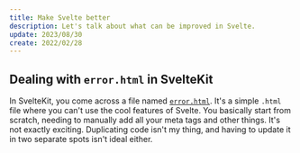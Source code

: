 ```yaml
---
title: Make Svelte better
description: Let's talk about what can be improved in Svelte.
update: 2023/08/30
create: 2022/02/28
---
```


<script>
	import LogicBlocks from './_lib/LogicBlocks.md'
	import Layouts from './_lib/Layouts.md'
	import ClassProp from './_lib/ClassProp.md'
	import I18n from './_lib/I18n.md'
	import Comments from './_lib/Comments.md'
	import CssScope from './_lib/CssScope.md'
	import A11y from './_lib/A11y.md'
	import Docs from './_lib/Docs.md'
	import DynamicClasses from './_lib/DynamicClasses.md'
	import PortIsAlreadyInUse from './_lib/PortIsAlreadyInUse.md'
	import DynamicHtmlTags from './_lib/DynamicHtmlTags.md'
	import BetterErrorHandling from './_lib/BetterErrorHandling.md'
</script>

<LogicBlocks />
<ClassProp />
<Comments />
<CssScope />
<A11y />
<Layouts />
<DynamicClasses />
<PortIsAlreadyInUse />
<DynamicHtmlTags />
<Docs />
<BetterErrorHandling />
<I18n />

## Dealing with `error.html` in SvelteKit

In SvelteKit, you come across a file named [`error.html`](https://kit.svelte.dev/docs/errors#responses). It's a simple `.html` file where you can't use the cool features of Svelte. You basically start from scratch, needing to manually add all your meta tags and other things. It's not exactly exciting. Duplicating code isn't my thing, and having to update it in two separate spots isn't ideal either.
